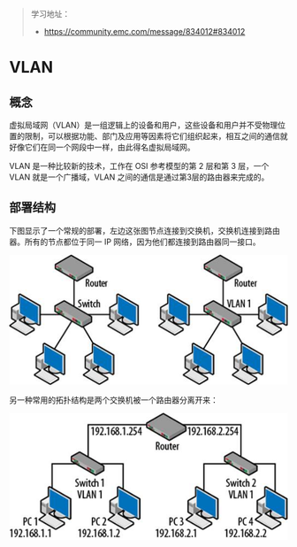 > 学习地址：
>
> - https://community.emc.com/message/834012#834012

# VLAN

## 概念

虚拟局域网（VLAN）是一组逻辑上的设备和用户，这些设备和用户并不受物理位置的限制，可以根据功能、部门及应用等因素将它们组织起来，相互之间的通信就好像它们在同一个网段中一样，由此得名虚拟局域网。

VLAN 是一种比较新的技术，工作在 OSI 参考模型的第 2 层和第 3 层，一个 VLAN 就是一个广播域，VLAN 之间的通信是通过第3层的路由器来完成的。

## 部署结构

下图显示了一个常规的部署，左边这张图节点连接到交换机，交换机连接到路由器。所有的节点都位于同一 IP 网络，因为他们都连接到路由器同一接口。

![s1](./VLAN-structrue1.jpg)

另一种常用的拓扑结构是两个交换机被一个路由器分离开来：

![s2](./VLAN-structrue2.jpg)

